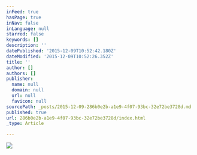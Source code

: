 ```yaml
---
inFeed: true
hasPage: true
inNav: false
inLanguage: null
starred: false
keywords: []
description: ''
datePublished: '2015-12-09T10:52:42.180Z'
dateModified: '2015-12-09T10:52:26.352Z'
title: ''
author: []
authors: []
publisher:
  name: null
  domain: null
  url: null
  favicon: null
sourcePath: _posts/2015-12-09-286b0e2b-a1e9-4f07-93bc-32e72be3728d.md
published: true
url: 286b0e2b-a1e9-4f07-93bc-32e72be3728d/index.html
_type: Article

---
```

![](https://the-grid-user-content.s3-us-west-2.amazonaws.com/2b639739-5795-4169-8471-065d540f49fd.jpg)